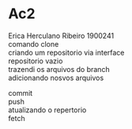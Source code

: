 # Ac2
Erica Herculano Ribeiro 1900241  
comando clone  
criando um repositorio via interface  
repositorio vazio  
trazendi os arquivos do branch   
adicionando nosvos arquivos  

commit  
push  
atualizando o repertorio  
fetch  




